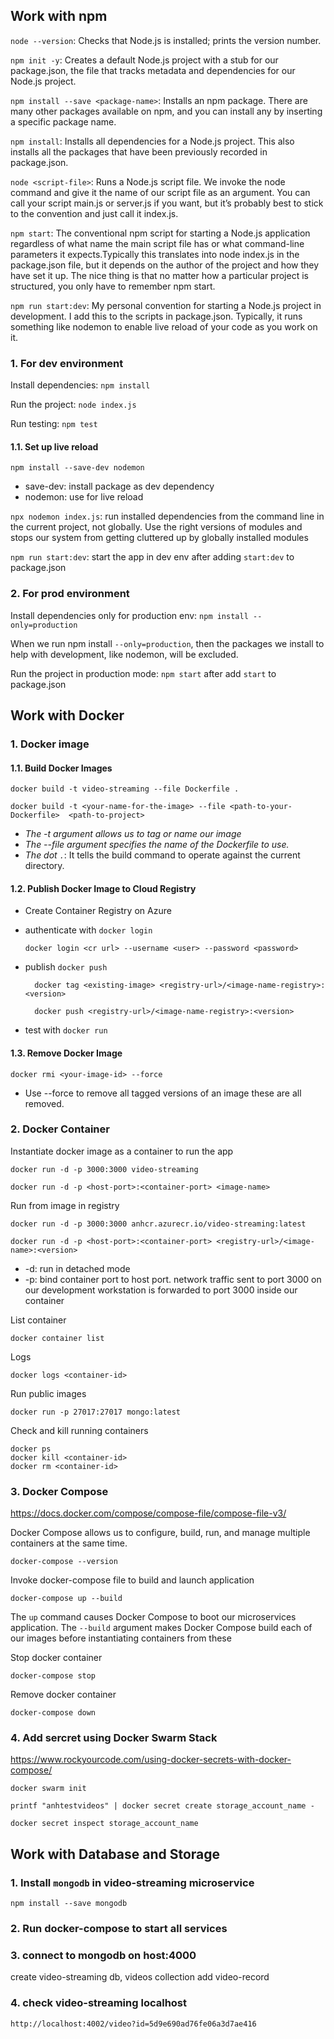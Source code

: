 ## Work with npm

`node --version`: Checks that Node.js is installed; prints the version number.

`npm init -y`: Creates a default Node.js project with a stub for our package.json, the file that tracks metadata and dependencies for our Node.js project.

`npm install --save <package-name>`: Installs an npm package. There are many other packages available on npm, and you can install any by inserting a specific package name.

`npm install`: Installs all dependencies for a Node.js project. This also installs all the packages that have been previously recorded in package.json.

`node <script-file>`: Runs a Node.js script file. We invoke the node command and give it the name of our script file as an argument. You can call your script main.js or server.js if you want, but it’s probably best to stick to the convention and just call it index.js.

`npm start`: The conventional npm script for starting a Node.js application regardless of what name the main script file has or what command-line parameters it expects.Typically this translates into node index.js in the package.json file, but it depends on the author of the project and how they have set it up. The nice thing is that no matter how a particular project is structured, you only have to remember npm start.

`npm run start:dev`: My personal convention for starting a Node.js project in development. I add this to the scripts in package.json. Typically, it runs something like nodemon to enable live reload of your code as you work on it.

### 1. For dev environment

Install dependencies: `npm install`

Run the project: `node index.js`

Run testing: `npm test`

#### 1.1. Set up live reload

`npm install --save-dev nodemon`

* save-dev: install package as dev dependency
* nodemon: use for live reload

`npx nodemon index.js`: run installed dependencies from the command line in the current project, not globally. Use the right versions of modules and stops our system from getting cluttered up by globally installed modules

`npm run start:dev`: start the app in dev env after adding `start:dev` to package.json


### 2. For prod environment

Install dependencies only for production env: `npm install --only=production`

When we run npm install `--only=production`, then the packages we install to help with development, like nodemon, will be excluded.

Run the project in production mode: `npm start` after add `start` to package.json


## Work with Docker

### 1. Docker image

#### 1.1. Build Docker Images

    docker build -t video-streaming --file Dockerfile .

    docker build -t <your-name-for-the-image> --file <path-to-your-Dockerfile>  <path-to-project>

* *The -t argument allows us to tag or name our image*
* *The --file argument specifies the name of the Dockerfile to use.*
* *The dot `.`*: It tells the build command to operate against the current directory.

#### 1.2. Publish Docker Image to Cloud Registry

* Create Container Registry on Azure

* authenticate with `docker login`

      docker login <cr url> --username <user> --password <password>

* publish `docker push`

        docker tag <existing-image> <registry-url>/<image-name-registry>:<version>

        docker push <registry-url>/<image-name-registry>:<version>

* test with `docker run`

#### 1.3. Remove Docker Image

    docker rmi <your-image-id> --force

* Use --force to remove all tagged versions of an image these are all removed.

### 2. Docker Container

Instantiate docker image as a container to run the app

    docker run -d -p 3000:3000 video-streaming

    docker run -d -p <host-port>:<container-port> <image-name>

Run from image in registry

    docker run -d -p 3000:3000 anhcr.azurecr.io/video-streaming:latest

    docker run -d -p <host-port>:<container-port> <registry-url>/<image-name>:<version>

* -d: run in detached mode
* -p: bind container port to host port. network traffic sent to port 3000 on our development workstation is forwarded to port 3000 inside our container

List container 

    docker container list

Logs 

    docker logs <container-id>

Run public images

    docker run -p 27017:27017 mongo:latest

Check and kill running containers

    docker ps
    docker kill <container-id> 
    docker rm <container-id>

### 3. Docker Compose

https://docs.docker.com/compose/compose-file/compose-file-v3/

Docker Compose allows us to configure, build, run, and manage multiple containers at the same time.

    docker-compose --version

Invoke docker-compose file to build and launch application

    docker-compose up --build

The `up` command causes Docker Compose to boot our microservices application. The `--build` argument makes Docker Compose build each of our images before instantiating containers from these 

Stop docker container

    docker-compose stop

Remove docker container

    docker-compose down

### 4. Add sercret using Docker Swarm Stack

https://www.rockyourcode.com/using-docker-secrets-with-docker-compose/

    docker swarm init

    printf "anhtestvideos" | docker secret create storage_account_name - 

    docker secret inspect storage_account_name 



## Work with Database and Storage

### 1. Install `mongodb` in video-streaming microservice
    
    npm install --save mongodb

### 2. Run docker-compose to start all services

### 3. connect to mongodb on host:4000
create video-streaming db, videos collection
add video-record

### 4. check video-streaming localhost

    http://localhost:4002/video?id=5d9e690ad76fe06a3d7ae416
















